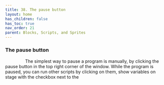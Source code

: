 ```yaml
---
title: 38. The pause button
layout: home
has_children: false
has_toc: true
nav_order: 21
parent: Blocks, Scripts, and Sprites
---
```


### The pause button

<img src="/snap-manual/assets/images/image115.png" style="width:28px; height:16px">
<img src="/snap-manual/assets/images/image116.png" style="width:28px; height:16px">
The simplest way to pause a program is
manually, by clicking the pause button in the top right corner of the
window. While the program is paused, you can run other scripts by
clicking on them, show variables on stage with the checkbox next to the
